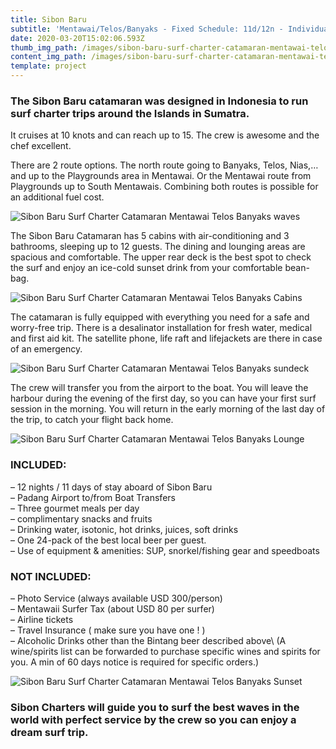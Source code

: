 ```yaml
---
title: Sibon Baru
subtitle: 'Mentawai/Telos/Banyaks - Fixed Schedule: 11d/12n - Individual/Group'
date: 2020-03-20T15:02:06.593Z
thumb_img_path: /images/sibon-baru-surf-charter-catamaran-mentawai-telos-banyaks.jpg
content_img_path: /images/sibon-baru-surf-charter-catamaran-mentawai-telos-banyaks.jpg
template: project
---
```

### The Sibon Baru catamaran was designed in Indonesia to run surf charter trips around the Islands in Sumatra.

It cruises at 10 knots and can reach up to 15. The crew is awesome and the chef excellent.

There are 2 route options. The north route going to Banyaks, Telos, Nias,… and up to the Playgrounds area in Mentawai. Or the Mentawai route from Playgrounds up to South Mentawais. Combining both routes is possible for an additional fuel cost.

![Sibon Baru Surf Charter Catamaran Mentawai Telos Banyaks waves](/images/sibon-baru-surf-charter-catamaran-mentawai-telos-banyaks-waves.jpg "Sibon Baru Surf Charter Catamaran Mentawai Telos Banyaks waves")

The Sibon Baru Catamaran has 5 cabins with air-conditioning and 3 bathrooms, sleeping up to 12 guests. The dining and lounging areas are spacious and comfortable. The upper rear deck is the best spot to check the surf and enjoy an ice-cold sunset drink from your comfortable bean-bag.

![Sibon Baru Surf Charter Catamaran Mentawai Telos Banyaks Cabins](/images/sibon-baru-surf-charter-catamaran-mentawai-telos-banyaks-cabins-.jpg "Sibon Baru Surf Charter Catamaran Mentawai Telos Banyaks Cabins")

The catamaran is fully equipped with everything you need for a safe and worry-free trip. There is a desalinator installation for fresh water, medical and first aid kit. The satellite phone, life raft and lifejackets are there in case of an emergency.

![Sibon Baru Surf Charter Catamaran Mentawai Telos Banyaks sundeck](/images/sibon-baru-surf-charter-catamaran-mentawai-telos-banyaks-sundeck.jpg "Sibon Baru Surf Charter Catamaran Mentawai Telos Banyaks sundeck")

The crew will transfer you from the airport to the boat. You will leave the harbour during the evening of the first day, so you can have your first surf session in the morning. You will return in the early morning of the last day of the trip, to catch your flight back home.

![Sibon Baru Surf Charter Catamaran Mentawai Telos Banyaks Lounge](/images/sibon-baru-surf-charter-catamaran-mentawai-telos-banyaks-lounge-area.jpg "Sibon Baru Surf Charter Catamaran Mentawai Telos Banyaks Lounge")

### INCLUDED:

– 12 nights / 11 days of stay aboard of Sibon Baru\
– Padang Airport to/from Boat Transfers \
– Three gourmet meals per day\
– complimentary snacks and fruits\
– Drinking water, isotonic, hot drinks, juices, soft drinks\
– One 24-pack of the best local beer per guest.\
– Use of equipment & amenities: SUP, snorkel/fishing gear and speedboats

### NOT INCLUDED:

– Photo Service (always available USD 300/person)\
– Mentawaii Surfer Tax (about USD 80 per surfer)\
– Airline tickets\
– Travel Insurance ( make sure you have one ! )\
– Alcoholic Drinks other than the Bintang beer described above\ (A wine/spirits list can be forwarded to purchase specific wines and spirits for you. A min of 60 days notice is required for specific orders.)

![Sibon Baru Surf Charter Catamaran Mentawai Telos Banyaks Sunset](/images/sibon-baru-surf-charter-catamaran-mentawai-telos-banyaks-sunset.jpg "Sibon Baru Surf Charter Catamaran Mentawai Telos Banyaks Sunset")

### Sibon Charters will guide you to surf the best waves in the world with perfect service by the crew so you can enjoy a dream surf trip.